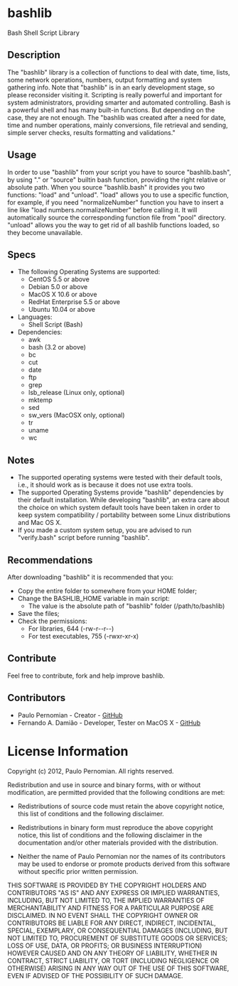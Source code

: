 bashlib
=======

   Bash Shell Script Library


## Description
   The "bashlib" library is a collection of functions to deal with date, time, lists, some network operations, numbers, output formatting and system gathering info.
   Note that "bashlib" is in an early development stage, so please reconsider visiting it.
   Scripting is really powerful and important for system administrators, providing smarter and automated controlling.
   Bash is a powerful shell and has many built-in functions. But depending on the case, they are not enough.
   The "bashlib was created after a need for date, time and number operations, mainly conversions, file retrieval and sending, simple server checks, results formatting and validations."

## Usage
   In order to use "bashlib" from your script you have to source "bashlib.bash", by using "." or "source" builtin bash function, providing the right relative or absolute path.
   When you source "bashlib.bash" it provides you two functions: "load" and "unload".
   "load" allows you to use a specific function, for example, if you need "normalizeNumber" function you have to insert a line like "load numbers.normalizeNumber" before calling it. It will automatically source the corresponding function file from "pool" directory.
   "unload" allows you the way to get rid of all bashlib functions loaded, so they become unavailable.
   

## Specs
* The following Operating Systems are supported:
   * CentOS 5.5 or above
   * Debian 5.0 or above
   * MacOS X 10.6 or above
   * RedHat Enterprise 5.5 or above
   * Ubuntu 10.04 or above
* Languages:
   * Shell Script (Bash)
* Dependencies:
   * awk
   * bash (3.2 or above)
   * bc
   * cut
   * date
   * ftp
   * grep
   * lsb_release (Linux only, optional)
   * mktemp
   * sed
   * sw_vers (MacOSX only, optional)
   * tr
   * uname
   * wc

## Notes
   * The supported operating systems were tested with their default tools, i.e., it should work as is because it does not use extra tools.
   * The supported Operating Systems provide "bashlib" dependencies by their default installation. While developing "bashlib", an extra care about the choice on which system default tools have been taken in order to keep system compatibility / portability between some Linux distributions and Mac OS X.
   * If you made a custom system setup, you are advised to run "verify.bash" script before running "bashlib".

## Recommendations
   After downloading "bashlib" it is recommended that you:
   - Copy the entire folder to somewhere from your HOME folder;
   - Change the BASHLIB_HOME variable in main script:
      - The value is the absolute path of "bashlib" folder (/path/to/bashlib)
   - Save the files;
   - Check the permissions:
      - For libraries, 644 (-rw-r--r--)
      - For test executables, 755 (-rwxr-xr-x)

## Contribute
   Feel free to contribute, fork and help improve bashlib.

## Contributors
   - Paulo Pernomian - Creator - [GitHub](https://github.com/pernomian)
   - Fernando A. Damião - Developer, Tester on MacOS X - [GitHub](https://github.com/fadamiao)


License Information
===================

Copyright (c) 2012, Paulo Pernomian.
All rights reserved.

Redistribution and use in source and binary forms, with or without modification,
are permitted provided that the following conditions are met:

* Redistributions of source code must retain the above copyright notice,
this list of conditions and the following disclaimer.

* Redistributions in binary form must reproduce the above copyright notice,
this list of conditions and the following disclaimer in the documentation
and/or other materials provided with the distribution.

* Neither the name of Paulo Pernomian nor the names of its
contributors may be used to endorse or promote products derived from this
software without specific prior written permission.

THIS SOFTWARE IS PROVIDED BY THE COPYRIGHT HOLDERS AND CONTRIBUTORS "AS IS" AND
ANY EXPRESS OR IMPLIED WARRANTIES, INCLUDING, BUT NOT LIMITED TO, THE IMPLIED
WARRANTIES OF MERCHANTABILITY AND FITNESS FOR A PARTICULAR PURPOSE ARE
DISCLAIMED. IN NO EVENT SHALL THE COPYRIGHT OWNER OR CONTRIBUTORS BE LIABLE FOR
ANY DIRECT, INDIRECT, INCIDENTAL, SPECIAL, EXEMPLARY, OR CONSEQUENTIAL DAMAGES
(INCLUDING, BUT NOT LIMITED TO, PROCUREMENT OF SUBSTITUTE GOODS OR SERVICES;
LOSS OF USE, DATA, OR PROFITS; OR BUSINESS INTERRUPTION) HOWEVER CAUSED AND ON
ANY THEORY OF LIABILITY, WHETHER IN CONTRACT, STRICT LIABILITY, OR TORT
(INCLUDING NEGLIGENCE OR OTHERWISE) ARISING IN ANY WAY OUT OF THE USE OF THIS
SOFTWARE, EVEN IF ADVISED OF THE POSSIBILITY OF SUCH DAMAGE.
